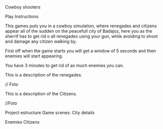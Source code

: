 Cowboy shooters

Play Instructions

This games puts you in a cowboy simulation, where renegades and citizens appear all of the sudden on 
the peacefull city of Badajoz, here you as the sherrif has to get rid o all renegades using your gun, 
while avoiding to shoot and damage any citizen walking by.

First off when the game starts you will get a window of 5 seconds and then enemies will start appearing.

You have 3 minutes to get rid of as much enemies you can.

This is a description of the renegades.

// Foto

This is a description of the Citizens.

//Foto 


Project estructure
Game scenes:
City details

Enemies
Citizens

